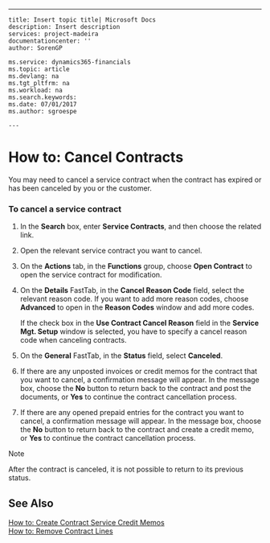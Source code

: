 ---
    title: Insert topic title| Microsoft Docs
    description: Insert description
    services: project-madeira
    documentationcenter: ''
    author: SorenGP

    ms.service: dynamics365-financials
    ms.topic: article
    ms.devlang: na
    ms.tgt_pltfrm: na
    ms.workload: na
    ms.search.keywords:
    ms.date: 07/01/2017
    ms.author: sgroespe

    ---
# How to: Cancel Contracts
You may need to cancel a service contract when the contract has expired or has been canceled by you or the customer.  
  
### To cancel a service contract  
  
1.  In the **Search** box, enter **Service Contracts**, and then choose the related link.  
  
2.  Open the relevant service contract you want to cancel.  
  
3.  On the **Actions** tab, in the **Functions** group, choose **Open Contract** to open the service contract for modification.  
  
4.  On the **Details** FastTab, in the **Cancel Reason Code** field, select the relevant reason code. If you want to add more reason codes, choose **Advanced** to open in the **Reason Codes** window and add more codes.  
  
     If the check box in the **Use Contract Cancel Reason** field in the **Service Mgt. Setup** window is selected, you have to specify a cancel reason code when canceling contracts.  
  
5.  On the **General** FastTab, in the **Status** field, select **Canceled**.  
  
6.  If there are any unposted invoices or credit memos for the contract that you want to cancel, a confirmation message will appear. In the message box, choose the **No** button to return back to the contract and post the documents, or **Yes** to continue the contract cancellation process.  
  
7.  If there are any opened prepaid entries for the contract you want to cancel, a confirmation message will appear. In the message box, choose the **No** button to return back to the contract and create a credit memo, or **Yes** to continue the contract cancellation process.  
  
> [!NOTE]  
>  After the contract is canceled, it is not possible to return to its previous status.  
  
## See Also  
 [How to: Create Contract Service Credit Memos](../Service/how-to-create-contract-service-credit-memos.md)   
 [How to: Remove Contract Lines](../Service/how-to-remove-contract-lines.md)